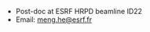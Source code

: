 - Post-doc at ESRF HRPD beamline ID22
- Email: meng.he@esrf.fr

<!---
HeliumMH/HeliumMH is a ✨ special ✨ repository because its `README.md` (this file) appears on your GitHub profile.
You can click the Preview link to take a look at your changes.
--->
